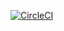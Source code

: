 [![CircleCI](https://dl.circleci.com/status-badge/img/circleci/FieUkfGE8tydJkHV4Uguni/RyMBQJvUNh1Fu9FZ7fKdHK/tree/main.svg?style=svg&circle-token=63dd42809248a8783a66c34a4c6675d6ad6cbb07)](https://dl.circleci.com/status-badge/redirect/circleci/FieUkfGE8tydJkHV4Uguni/RyMBQJvUNh1Fu9FZ7fKdHK/tree/main)
